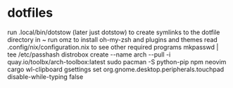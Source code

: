 # dotfiles

run .local/bin/dotstow (later just dotstow) to create symlinks to the dotfile directory in ~
run omz to install oh-my-zsh and plugins and themes
read .config/nix/configuration.nix to see other required programs
mkpasswd | tee /etc/passhash
distrobox create --name arch --pull -i quay.io/toolbx/arch-toolbox:latest
sudo pacman -S python-pip npm neovim cargo wl-clipboard
gsettings set org.gnome.desktop.peripherals.touchpad disable-while-typing false
